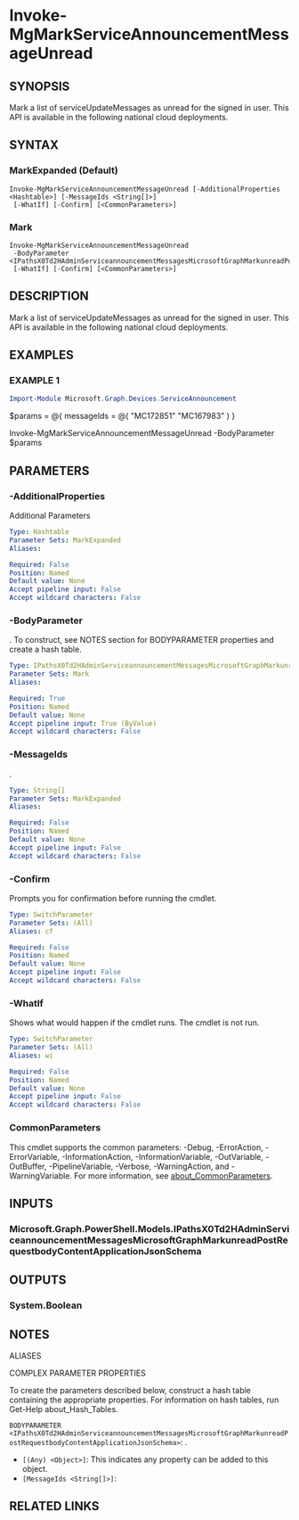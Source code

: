 ﻿---
external help file: Microsoft.Graph.Devices.ServiceAnnouncement-help.xml
Module Name: Microsoft.Graph.Devices.ServiceAnnouncement
online version: https://learn.microsoft.com/powershell/module/microsoft.graph.devices.serviceannouncement/invoke-mgmarkserviceannouncementmessageunread
schema: 2.0.0
---

# Invoke-MgMarkServiceAnnouncementMessageUnread

## SYNOPSIS
Mark a list of serviceUpdateMessages as unread for the signed in user.
This API is available in the following national cloud deployments.

## SYNTAX

### MarkExpanded (Default)
```
Invoke-MgMarkServiceAnnouncementMessageUnread [-AdditionalProperties <Hashtable>] [-MessageIds <String[]>]
 [-WhatIf] [-Confirm] [<CommonParameters>]
```

### Mark
```
Invoke-MgMarkServiceAnnouncementMessageUnread
 -BodyParameter <IPathsX0Td2HAdminServiceannouncementMessagesMicrosoftGraphMarkunreadPostRequestbodyContentApplicationJsonSchema>
 [-WhatIf] [-Confirm] [<CommonParameters>]
```

## DESCRIPTION
Mark a list of serviceUpdateMessages as unread for the signed in user.
This API is available in the following national cloud deployments.

## EXAMPLES

### EXAMPLE 1
```powershell
Import-Module Microsoft.Graph.Devices.ServiceAnnouncement
```

$params = @{
	messageIds = @(
		"MC172851"
		"MC167983"
	)
}

Invoke-MgMarkServiceAnnouncementMessageUnread -BodyParameter $params

## PARAMETERS

### -AdditionalProperties
Additional Parameters

```yaml
Type: Hashtable
Parameter Sets: MarkExpanded
Aliases:

Required: False
Position: Named
Default value: None
Accept pipeline input: False
Accept wildcard characters: False
```

### -BodyParameter
.
To construct, see NOTES section for BODYPARAMETER properties and create a hash table.

```yaml
Type: IPathsX0Td2HAdminServiceannouncementMessagesMicrosoftGraphMarkunreadPostRequestbodyContentApplicationJsonSchema
Parameter Sets: Mark
Aliases:

Required: True
Position: Named
Default value: None
Accept pipeline input: True (ByValue)
Accept wildcard characters: False
```

### -MessageIds
.

```yaml
Type: String[]
Parameter Sets: MarkExpanded
Aliases:

Required: False
Position: Named
Default value: None
Accept pipeline input: False
Accept wildcard characters: False
```

### -Confirm
Prompts you for confirmation before running the cmdlet.

```yaml
Type: SwitchParameter
Parameter Sets: (All)
Aliases: cf

Required: False
Position: Named
Default value: None
Accept pipeline input: False
Accept wildcard characters: False
```

### -WhatIf
Shows what would happen if the cmdlet runs.
The cmdlet is not run.

```yaml
Type: SwitchParameter
Parameter Sets: (All)
Aliases: wi

Required: False
Position: Named
Default value: None
Accept pipeline input: False
Accept wildcard characters: False
```

### CommonParameters
This cmdlet supports the common parameters: -Debug, -ErrorAction, -ErrorVariable, -InformationAction, -InformationVariable, -OutVariable, -OutBuffer, -PipelineVariable, -Verbose, -WarningAction, and -WarningVariable. For more information, see [about_CommonParameters](http://go.microsoft.com/fwlink/?LinkID=113216).

## INPUTS

### Microsoft.Graph.PowerShell.Models.IPathsX0Td2HAdminServiceannouncementMessagesMicrosoftGraphMarkunreadPostRequestbodyContentApplicationJsonSchema
## OUTPUTS

### System.Boolean
## NOTES

ALIASES

COMPLEX PARAMETER PROPERTIES

To create the parameters described below, construct a hash table containing the appropriate properties. For information on hash tables, run Get-Help about_Hash_Tables.


`BODYPARAMETER <IPathsX0Td2HAdminServiceannouncementMessagesMicrosoftGraphMarkunreadPostRequestbodyContentApplicationJsonSchema>`: .
  - `[(Any) <Object>]`: This indicates any property can be added to this object.
  - `[MessageIds <String[]>]`: 

## RELATED LINKS
